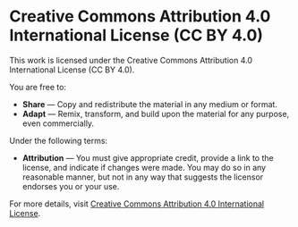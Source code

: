 # Creative Commons Attribution 4.0 International License (CC BY 4.0)

This work is licensed under the Creative Commons Attribution 4.0 International License (CC BY 4.0).

You are free to:
- **Share** — Copy and redistribute the material in any medium or format.
- **Adapt** — Remix, transform, and build upon the material for any purpose, even commercially.

Under the following terms:
- **Attribution** — You must give appropriate credit, provide a link to the license, and indicate if changes were made. You may do so in any reasonable manner, but not in any way that suggests the licensor endorses you or your use.

For more details, visit [Creative Commons Attribution 4.0 International License](https://creativecommons.org/licenses/by/4.0/).
